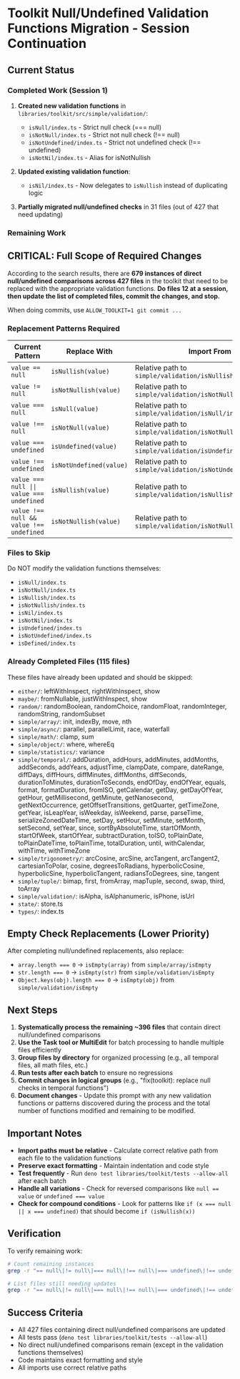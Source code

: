 # Toolkit Null/Undefined Validation Functions Migration - Session Continuation

## Current Status

### Completed Work (Session 1)
1. **Created new validation functions** in `libraries/toolkit/src/simple/validation/`:
   - `isNull/index.ts` - Strict null check (=== null)
   - `isNotNull/index.ts` - Strict not null check (!== null)
   - `isNotUndefined/index.ts` - Strict not undefined check (!== undefined)
   - `isNotNil/index.ts` - Alias for isNotNullish

2. **Updated existing validation function**:
   - `isNil/index.ts` - Now delegates to `isNullish` instead of duplicating logic

3. **Partially migrated null/undefined checks** in 31 files (out of 427 that need updating)

### Remaining Work

## CRITICAL: Full Scope of Required Changes

According to the search results, there are **679 instances of direct null/undefined comparisons across 427 files** in the toolkit that need to be replaced with the appropriate validation functions. **Do files 12 at a session, then update the list of completed files, commit the changes, and stop.**

When doing commits, use `ALLOW_TOOLKIT=1 git commit ...`

### Replacement Patterns Required

| Current Pattern | Replace With | Import From |
|----------------|--------------|-------------|
| `value == null` | `isNullish(value)` | Relative path to `simple/validation/isNullish/index.ts` |
| `value != null` | `isNotNullish(value)` | Relative path to `simple/validation/isNotNullish/index.ts` |
| `value === null` | `isNull(value)` | Relative path to `simple/validation/isNull/index.ts` |
| `value !== null` | `isNotNull(value)` | Relative path to `simple/validation/isNotNull/index.ts` |
| `value === undefined` | `isUndefined(value)` | Relative path to `simple/validation/isUndefined/index.ts` |
| `value !== undefined` | `isNotUndefined(value)` | Relative path to `simple/validation/isNotUndefined/index.ts` |
| `value === null \|\| value === undefined` | `isNullish(value)` | Relative path to `simple/validation/isNullish/index.ts` |
| `value !== null && value !== undefined` | `isNotNullish(value)` | Relative path to `simple/validation/isNotNullish/index.ts` |

### Files to Skip
Do NOT modify the validation functions themselves:
- `isNull/index.ts`
- `isNotNull/index.ts`
- `isNullish/index.ts`
- `isNotNullish/index.ts`
- `isNil/index.ts`
- `isNotNil/index.ts`
- `isUndefined/index.ts`
- `isNotUndefined/index.ts`
- `isDefined/index.ts`

### Already Completed Files (115 files)
These files have already been updated and should be skipped:
- `either/`: leftWithInspect, rightWithInspect, show
- `maybe/`: fromNullable, justWithInspect, show
- `random/`: randomBoolean, randomChoice, randomFloat, randomInteger, randomString, randomSubset
- `simple/array/`: init, indexBy, move, nth
- `simple/async/`: parallel, parallelLimit, race, waterfall
- `simple/math/`: clamp, sum
- `simple/object/`: where, whereEq
- `simple/statistics/`: variance
- `simple/temporal/`: addDuration, addHours, addMinutes, addMonths, addSeconds, addYears, adjustTime, clampDate, compare, dateRange, diffDays, diffHours, diffMinutes, diffMonths, diffSeconds, durationToMinutes, durationToSeconds, endOfDay, endOfYear, equals, format, formatDuration, fromISO, getCalendar, getDay, getDayOfYear, getHour, getMillisecond, getMinute, getNanosecond, getNextOccurrence, getOffsetTransitions, getQuarter, getTimeZone, getYear, isLeapYear, isWeekday, isWeekend, parse, parseTime, serializeZonedDateTime, setDay, setHour, setMinute, setMonth, setSecond, setYear, since, sortByAbsoluteTime, startOfMonth, startOfWeek, startOfYear, subtractDuration, toISO, toPlainDate, toPlainDateTime, toPlainTime, totalDuration, until, withCalendar, withTime, withTimeZone
- `simple/trigonometry/`: arcCosine, arcSine, arcTangent, arcTangent2, cartesianToPolar, cosine, degreesToRadians, hyperbolicCosine, hyperbolicSine, hyperbolicTangent, radiansToDegrees, sine, tangent
- `simple/tuple/`: bimap, first, fromArray, mapTuple, second, swap, third, toArray
- `simple/validation/`: isAlpha, isAlphanumeric, isPhone, isUrl
- `state/`: store.ts
- `types/`: index.ts

## Empty Check Replacements (Lower Priority)

After completing null/undefined replacements, also replace:
- `array.length === 0` → `isEmpty(array)` from `simple/array/isEmpty`
- `str.length === 0` → `isEmpty(str)` from `simple/validation/isEmpty`
- `Object.keys(obj).length === 0` → `isEmpty(obj)` from `simple/validation/isEmpty`

## Next Steps

1. **Systematically process the remaining ~396 files** that contain direct null/undefined comparisons
2. **Use the Task tool or MultiEdit** for batch processing to handle multiple files efficiently
3. **Group files by directory** for organized processing (e.g., all temporal files, all math files, etc.)
4. **Run tests after each batch** to ensure no regressions
5. **Commit changes in logical groups** (e.g., "fix(toolkit): replace null checks in temporal functions")
6. **Document changes** - Update this prompt with any new validation functions or patterns discovered during the process and the total number of functions modified and remaining to be modified.

## Important Notes

- **Import paths must be relative** - Calculate correct relative path from each file to the validation functions
- **Preserve exact formatting** - Maintain indentation and code style
- **Test frequently** - Run `deno test libraries/toolkit/tests --allow-all` after each batch
- **Handle all variations** - Check for reversed comparisons like `null == value` or `undefined === value`
- **Check for compound conditions** - Look for patterns like `if (x === null || x === undefined)` that should become `if (isNullish(x))`

## Verification

To verify remaining work:
```bash
# Count remaining instances
grep -r "== null\|!= null\|=== null\|!== null\|=== undefined\|!== undefined" libraries/toolkit/src --include="*.ts" --include="*.tsx" | wc -l

# List files still needing updates
grep -r "== null\|!= null\|=== null\|!== null\|=== undefined\|!== undefined" libraries/toolkit/src --include="*.ts" --include="*.tsx" -l | wc -l
```

## Success Criteria

- All 427 files containing direct null/undefined comparisons are updated
- All tests pass (`deno test libraries/toolkit/tests --allow-all`)
- No direct null/undefined comparisons remain (except in the validation functions themselves)
- Code maintains exact formatting and style
- All imports use correct relative paths

